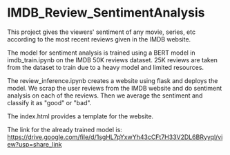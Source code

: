 # IMDB_Review_SentimentAnalysis

This project gives the viewers' sentiment of any movie, series, etc according to the most recent reviews given in the IMDB website. 

The model for sentiment analysis is trained using a BERT model in imdb_train.ipynb on the IMDB 50K reviews dataset. 25K reviews are taken from the dataset to train due to a heavy model and limited resources.

The review_inference.ipynb creates a website using flask and deploys the model. We scrap the user reviews from the IMDB website and do sentiment analysis on each of the reviews. Then we average the sentiment and classify it as "good" or "bad".

The index.html provides a template for the website.

The link for the already trained model is: https://drive.google.com/file/d/1sgHL7pYxwYh43cCFt7H33V2DL6BRyyql/view?usp=share_link
